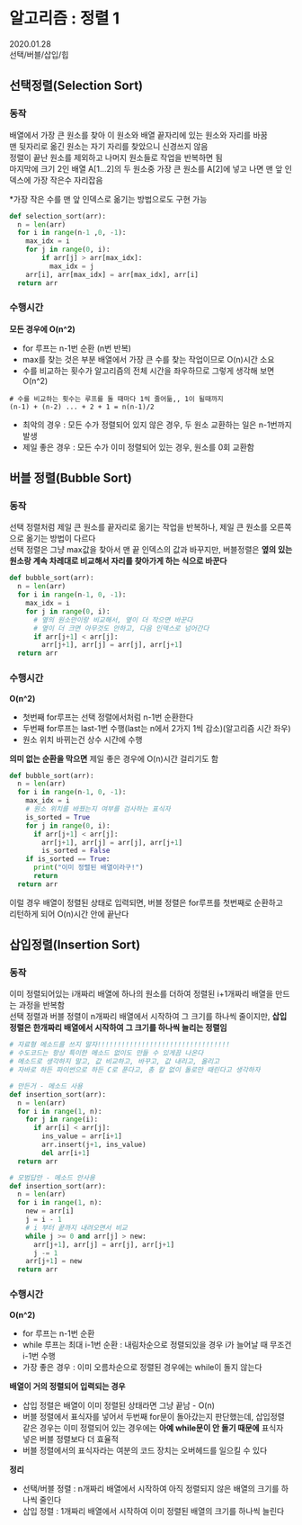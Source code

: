 # 알고리즘 : 정렬 1
2020.01.28  
선택/버블/삽입/힙  

## 선택정렬(Selection Sort)
### 동작
배열에서 가장 큰 원소를 찾아 이 원소와 배열 끝자리에 있는 원소와 자리를 바꿈  
맨 뒷자리로 옮긴 원소는 자기 자리를 찾았으니 신경쓰지 않음  
정렬이 끝난 원소를 제외하고 나머지 원소들로 작업을 반복하면 됨  
마지막에 크기 2인 배열 A[1...2]의 두 원소중 가장 큰 원소를 A[2]에 넣고 나면 맨 앞 인덱스에 가장 작은수 자리잡음  

*가장 작은 수를 맨 앞 인덱스로 옮기는 방법으로도 구현 가능
```python
def selection_sort(arr):
  n = len(arr)
  for i in range(n-1 ,0, -1):
    max_idx = i
    for j in range(0, i):
        if arr[j] > arr[max_idx]:
          max_idx = j
    arr[i], arr[max_idx] = arr[max_idx], arr[i]
  return arr
```
### 수행시간
**모든 경우에 O(n^2)**  
- for 루프는 n-1번 순환 (n번 반복)
- max를 찾는 것은 부분 배열에서 가장 큰 수를 찾는 작업이므로 O(n)시간 소요
- 수를 비교하는 횟수가 알고리즘의 전체 시간을 좌우하므로 그렇게 생각해 보면 O(n^2)
```shell
# 수를 비교하는 횟수는 루프를 돌 때마다 1씩 줄어듦,, 1이 될때까지
(n-1) + (n-2) ... + 2 + 1 = n(n-1)/2
```
- 최악의 경우 : 모든 수가 정렬되어 있지 않은 경우, 두 원소 교환하는 일은 n-1번까지 발생
- 제일 좋은 경우 : 모든 수가 이미 정렬되어 있는 경우, 원소를 0회 교환함

## 버블 정렬(Bubble Sort)
### 동작
선택 정렬처럼 제일 큰 원소를 끝자리로 옮기는 작업을 반복하나, 제일 큰 원소를 오른쪽으로 옮기는 방법이 다르다  
선택 정렬은 그냥 max값을 찾아서 맨 끝 인덱스의 값과 바꾸지만, 버블정렬은 **옆의 있는 원소랑 계속 차레대로 비교해서 자리를 찾아가게 하는 식으로 바꾼다**
```python
def bubble_sort(arr):
  n = len(arr)
  for i in range(n-1, 0, -1):
    max_idx = i
    for j in range(0, i):
      # 옆의 원소만이랑 비교해서, 옆이 더 작으면 바꾼다
      # 옆이 더 크면 아무것도 안하고, 다음 인덱스로 넘어간다
      if arr[j+1] < arr[j]:
        arr[j+1], arr[j] = arr[j], arr[j+1]
  return arr
```
### 수행시간
**O(n^2)**
- 첫번째 for루프는 선택 정렬에서처럼 n-1번 순환한다
- 두번째 for루프는 last-1번 수행(last는 n에서 2가지 1씩 감소)(알고리즘 시간 좌우) 
- 원소 위치 바뀌는건 상수 시간에 수행 

**의미 없는 순환을 막으면** 제일 좋은 경우에 O(n)시간 걸리기도 함
```python
def bubble_sort(arr):
  n = len(arr)
  for i in range(n-1, 0, -1):
    max_idx = i
    # 원소 위치를 바꿨는지 여부를 검사하는 표식자
    is_sorted = True
    for j in range(0, i):
      if arr[j+1] < arr[j]:
        arr[j+1], arr[j] = arr[j], arr[j+1]
        is_sorted = False
    if is_sorted == True:
      print("이미 정렬된 배열이라구!")
      return
  return arr
```
이럴 경우 배열이 정렬된 상태로 입력되면, 버블 정렬은 for루프를 첫번째로 순환하고  
리턴하게 되어 O(n)시간 안에 끝난다

## 삽입정렬(Insertion Sort)
### 동작
이미 정렬되어있는 i개짜리 배열에 하나의 원소를 더하여 정렬된 i+1개짜리 배열을 만드는 과정을 반복함  
선택 정렬과 버블 정렬이 n개짜리 배열에서 시작하여 그 크기를 하나씩 줄이지만, **삽입 정렬은 한개짜리 배열에서 시작하여 그 크기를 하나씩 늘리는 정렬임**
```python
# 자료형 메소드를 쓰지 말자!!!!!!!!!!!!!!!!!!!!!!!!!!!!!!!!!
# 수도코드는 항상 특이한 메소드 없이도 만들 수 있게끔 나온다
# 메소드로 생각하지 말고, 값 비교하고, 바꾸고, 값 내리고, 올리고
# 자바로 하든 파이썬으로 하든 C로 푼다고, 총 칼 없이 돌로만 때린다고 생각하자

# 만든거 - 메소드 사용
def insertion_sort(arr):
  n = len(arr)
  for i in range(1, n):
    for j in range(i):
      if arr[i] < arr[j]:
        ins_value = arr[i+1]
        arr.insert(j+1, ins_value)
        del arr[i+1]
  return arr

# 모범답안 - 메소드 안사용
def insertion_sort(arr):
  n = len(arr)
  for i in range(1, n):
    new = arr[i]
    j = i - 1
    # i 부터 끝까지 내려오면서 비교
    while j >= 0 and arr[j] > new:
      arr[j+1], arr[j] = arr[j], arr[j+1]
      j -= 1
    arr[j+1] = new
  return arr
```
### 수행시간

**O(n^2)**
- for 루프는 n-1번 순환
- while 루프는 최대 i-1번 순환 : 내림차순으로 정렬되있을 경우 i가 늘어날 때 무조건 i-1번 수행
- 가장 좋은 경우 : 이미 오름차순으로 정렬된 경우에는 while이 돌지 않는다

**배열이 거의 정렬되어 입력되는 경우**
- 삽입 정렬은 배열이 이미 정렬된 상태라면 그냥 끝남 - O(n)
- 버블 정렬에서 표식자를 넣어서 두번째 for문이 돌아갔는지 판단했는데, 삽입정렬 같은 경우는 이미 정렬되어 있는 경우에는 **아예 while문이 안 돌기 때문에** 표식자 넣은 버블 정렬보다 더 효율적
- 버블 정렬에서의 표식자라는 여분의 코드 장치는 오버헤드를 일으킬 수 있다

**정리**
- 선택/버블 정렬 : n개짜리 배열에서 시작하여 아직 정렬되지 않은 배열의 크기를 하나씩 줄인다
- 삽입 정렬 : 1개짜리 배열에서 시작하여 이미 정렬된 배열의 크기를 하나씩 늘린다
